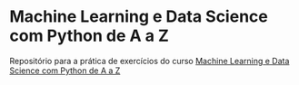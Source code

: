 # Machine Learning e Data Science com Python de A a Z

Repositório para a prática de exercícios do curso  [Machine Learning e Data Science com Python de A a Z
](https://www.udemy.com/share/101rzE3@2qJem3m0m2iFUeNjJMSU0Sj7JLoLn_iPLBMuL6MlsXQqdSkddS9TfaJvpIZuZBWH/)
